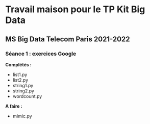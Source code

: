 # Travail maison pour le TP Kit Big Data
## MS Big Data Telecom Paris 2021-2022

### Séance 1 : exercices Google
**Complétés :**
* list1.py
* list2.py
* string1.py
* string2.py
* wordcount.py  

**A faire :**
* mimic.py